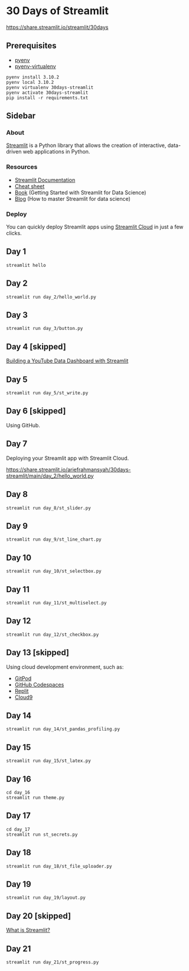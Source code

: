 # 30 Days of Streamlit

https://share.streamlit.io/streamlit/30days

## Prerequisites

- [pyenv](https://github.com/pyenv/pyenv)
- [pyenv-virtualenv](https://github.com/pyenv/pyenv-virtualenv)

```
pyenv install 3.10.2
pyenv local 3.10.2
pyenv virtualenv 30days-streamlit
pyenv activate 30days-streamlit
pip install -r requirements.txt
```

## Sidebar

### About

[Streamlit](https://streamlit.io/) is a Python library that allows the creation of interactive, data-driven web applications in Python.

### Resources

- [Streamlit Documentation](https://docs.streamlit.io/)
- [Cheat sheet](https://docs.streamlit.io/library/cheatsheet)
- [Book](https://www.amazon.com/dp/180056550X) (Getting Started with Streamlit for Data Science)
- [Blog](https://blog.streamlit.io/how-to-master-streamlit-for-data-science/) (How to master Streamlit for data science)

### Deploy

You can quickly deploy Streamlit apps using [Streamlit Cloud](https://streamlit.io/cloud) in just a few clicks.

## Day 1

```
streamlit hello
```

## Day 2

```
streamlit run day_2/hello_world.py
```

## Day 3

```
streamlit run day_3/button.py
```

## Day 4 [skipped]

[Building a YouTube Data Dashboard with Streamlit](https://www.youtube.com/watch?v=Yk-unX4KnV4)

## Day 5

```
streamlit run day_5/st_write.py
```

## Day 6 [skipped]

Using GitHub.

## Day 7

Deploying your Streamlit app with Streamlit Cloud.

https://share.streamlit.io/ariefrahmansyah/30days-streamlit/main/day_2/hello_world.py

## Day 8

```
streamlit run day_8/st_slider.py
```

## Day 9

```
streamlit run day_9/st_line_chart.py
```

## Day 10

```
streamlit run day_10/st_selectbox.py
```

## Day 11

```
streamlit run day_11/st_multiselect.py
```

## Day 12

```
streamlit run day_12/st_checkbox.py
```

## Day 13 [skipped]

Using cloud development environment, such as:

- [GitPod](https://www.gitpod.io)
- [GitHub Codespaces](https://docs.github.com/en/codespaces/setting-up-your-project-for-codespaces/setting-up-your-python-project-for-codespaces)
- [Replit](https://replit.com)
- [Cloud9](https://aws.amazon.com/cloud9)

## Day 14

```
streamlit run day_14/st_pandas_profiling.py
```

## Day 15

```
streamlit run day_15/st_latex.py
```

## Day 16

```
cd day_16
streamlit run theme.py
```

## Day 17

```
cd day_17
streamlit run st_secrets.py
```

## Day 18

```
streamlit run day_18/st_file_uploader.py
```

## Day 19

```
streamlit run day_19/layout.py
```

## Day 20 [skipped]

[What is Streamlit?](https://twitter.com/i/spaces/1dRJZlbglXMKB)

## Day 21

```
streamlit run day_21/st_progress.py
```
